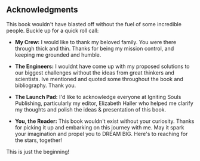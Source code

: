 ## Acknowledgments

This book wouldn't have blasted off without the fuel of some incredible people. Buckle up for a quick roll call:

* **My Crew:**  I would like to thank my beloved family. You were there through thick and thin. Thanks for being my mission control, and keeping me grounded and humble.

* **The Engineers:** I wouldnt have come up with my proposed solutions to our biggest challenges without the ideas from great thinkers and scientists. Ive mentioned and quoted some throughout the book and bibliography. Thank you.

* **The Launch Pad:** I'd like to acknowledge everyone at Igniting Souls Publishing, particularly my editor, Elizabeth Haller who helped me clarify my thoughts and polish the ideas & presentation of this book.

* **You, the Reader:** This book wouldn't exist without your curiosity. Thanks for picking it up and embarking on this journey with me. May it spark your imagination and propel you to DREAM BIG. Here's to reaching for the stars, together!

This is just the beginning!
